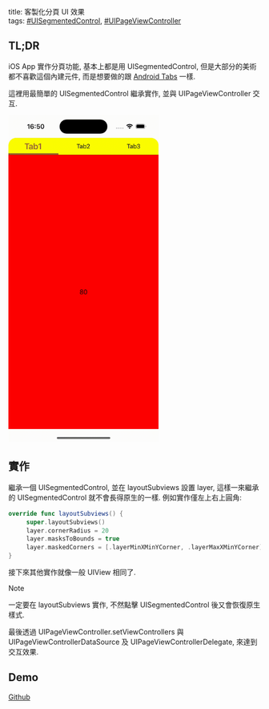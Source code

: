 title: 客製化分頁 UI 效果  
tags: [#UISegmentedControl](index.md), [#UIPageViewController](../uipageviewcontroller/index.md)

## TL;DR

iOS App 實作分頁功能, 基本上都是用 UISegmentedControl, 但是大部分的美術都不喜歡這個內建元件, 而是想要做的跟 [Android Tabs](https://m2.material.io/components/tabs) 一樣.

這裡用最簡單的 UISegmentedControl 繼承實作, 並與 UIPageViewController 交互.

<img src="https://raw.githubusercontent.com/shinrenpan/custom-uisegmentedcontrol/main/images/screenshot.gif" width="300" height="auto">

## 實作

繼承一個 UISegmentedControl, 並在 layoutSubviews 設置 layer, 這樣一來繼承的 UISegmentedControl 就不會長得原生的一樣.
例如實作僅左上右上圓角:

```swift
override func layoutSubviews() {
     super.layoutSubviews()
     layer.cornerRadius = 20
     layer.masksToBounds = true
     layer.maskedCorners = [.layerMinXMinYCorner, .layerMaxXMinYCorner]
}
```

接下來其他實作就像一般 UIView 相同了.

> [!NOTE]  
> 一定要在 layoutSubviews 實作, 不然點擊 UISegmentedControl 後又會恢復原生樣式.

最後透過 UIPageViewController.setViewControllers 與 UIPageViewControllerDataSource 及 UIPageViewControllerDelegate, 來達到交互效果.

## Demo

[Github](https://github.com/shinrenpan/custom-uisegmentedcontrol)
